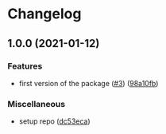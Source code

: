 # Changelog

## 1.0.0 (2021-01-12)


### Features

* first version of the package ([#3](https://www.github.com/bitwala/react-native-safetynet/issues/3)) ([98a10fb](https://www.github.com/bitwala/react-native-safetynet/commit/98a10fbf046980eaea62786e872fc652b286e5e7))


### Miscellaneous

* setup repo ([dc53eca](https://www.github.com/bitwala/react-native-safetynet/commit/dc53eca41032df52753c89f35abe82d2241fbe46))
